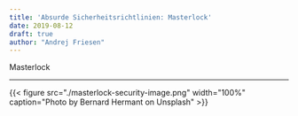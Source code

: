 ```yaml
---
title: 'Absurde Sicherheitsrichtlinien: Masterlock'
date: 2019-08-12
draft: true
author: "Andrej Friesen"
---
```


Masterlock





<!--more-->
---

{{< figure src="./masterlock-security-image.png" width="100%" caption="Photo by Bernard Hermant on Unsplash" >}}

